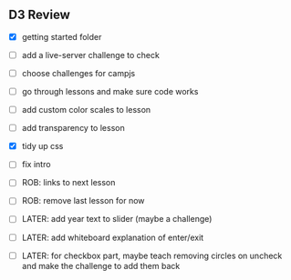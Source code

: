 ## D3 Review

- [x] getting started folder
- [ ] add a live-server challenge to check
- [ ] choose challenges for campjs
- [ ] go through lessons and make sure code works
- [ ] add custom color scales to lesson
- [ ] add transparency to lesson

- [x] tidy up css
- [ ] fix intro

- [ ] ROB: links to next lesson
- [ ] ROB: remove last lesson for now

- [ ] LATER: add year text to slider (maybe a challenge)
- [ ] LATER: add whiteboard explanation of enter/exit
- [ ] LATER: for checkbox part, maybe teach removing circles on uncheck and make the challenge to add them back
